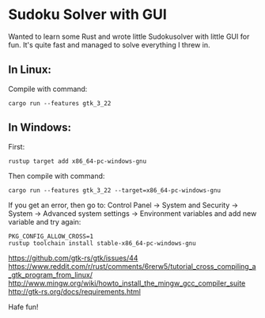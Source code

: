 # Sudoku Solver with GUI

Wanted to learn some Rust and wrote little Sudokusolver with little GUI for fun. It's quite fast and managed to solve everything I threw in.

## In Linux:

Compile with command:
```
cargo run --features gtk_3_22
```
## In Windows:

First:
```
rustup target add x86_64-pc-windows-gnu
```
Then compile with command:
```
cargo run --features gtk_3_22 --target=x86_64-pc-windows-gnu
```
If you get an error, then go to:
Control Panel → System and Security → System → Advanced system settings → Environment variables and add new variable and try again:
```
PKG_CONFIG_ALLOW_CROSS=1
rustup toolchain install stable-x86_64-pc-windows-gnu
```
https://github.com/gtk-rs/gtk/issues/44
https://www.reddit.com/r/rust/comments/6rerw5/tutorial_cross_compiling_a_gtk_program_from_linux/
http://www.mingw.org/wiki/howto_install_the_mingw_gcc_compiler_suite
http://gtk-rs.org/docs/requirements.html

Hafe fun!
